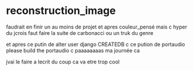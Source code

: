 # reconstruction_image

faudrait en finir un au moins de projet et apres couleur_pensé mais c hyper du jcrois faut faire la suite de carbonacci ou un truk du genre

et apres ce putin de alter user django CREATEDB c ce pution de portaudio please build the portaudio c paaaaaaaas ma journée ca

jvai le faire a lecrit du coup ca va etre trop cool

